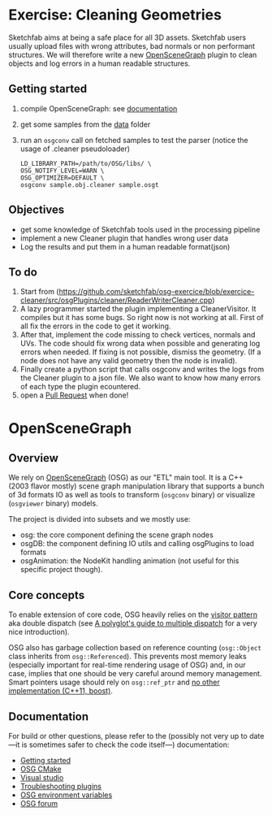 # Exercise: Cleaning Geometries

Sketchfab aims at being a safe place for all 3D assets. Sketchfab users usually upload files with wrong attributes, bad normals or non performant structures.
We will therefore write a new [OpenSceneGraph](#openscenegraph) plugin to clean objects and log errors in a human readable structures.


## Getting started

1. compile OpenSceneGraph: see [documentation](https://github.com/openscenegraph/OpenSceneGraph/blob/master/README.md)
1. get some samples from the [data](https://github.com/sketchfab/osg-exercice/blob/exercice-cleaner/src/osgPlugins/cleaner/data/) folder
1. run an `osgconv` call on fetched samples to test the parser (notice the usage of .cleaner pseudoloader)

    ```
    LD_LIBRARY_PATH=/path/to/OSG/libs/ \
    OSG_NOTIFY_LEVEL=WARN \
    OSG_OPTIMIZER=DEFAULT \
    osgconv sample.obj.cleaner sample.osgt
    ```

## Objectives

* get some knowledge of Sketchfab tools used in the processing pipeline
* implement a new Cleaner plugin that handles wrong user data
* Log the results and put them in a human readable format(json)


## To do

1. Start from (https://github.com/sketchfab/osg-exercice/blob/exercice-cleaner/src/osgPlugins/cleaner/ReaderWriterCleaner.cpp)
1. A lazy programmer started the plugin implementing a CleanerVisitor. It compiles but it has some bugs. So right now is not working at all. First of all fix the errors in the code to get it working.
1. After that, implement the code missing to check vertices, normals and UVs. The code should fix wrong data when possible and generating log errors when needed. If fixing is not possible, dismiss the geometry. (If a node does not have any valid geometry then the node is invalid).
1. Finally create a python script that calls osgconv and writes the logs from the Cleaner plugin to a json file. We also want to know how many errors of each type the plugin ecountered.
1. open a [Pull Request](https://help.github.com/articles/about-pull-requests/) when done!

# OpenSceneGraph

## Overview

We rely on [OpenSceneGraph](https://en.wikipedia.org/wiki/OpenSceneGraph) (OSG) as our "ETL" main tool. It is a C++ (2003 flavor mostly) scene graph manipulation library that supports a bunch of 3d formats IO as well as tools to transform (`osgconv` binary) or visualize (`osgviewer` binary) models.

The project is divided into subsets and we mostly use:

* osg: the core component defining the scene graph nodes
* osgDB: the component defining IO utils and calling osgPlugins to load formats
* osgAnimation: the NodeKit handling animation (not useful for this specific project though).

## Core concepts

To enable extension of core code, OSG heavily relies on the [visitor pattern](https://en.wikipedia.org/wiki/Visitor_pattern) aka double dispatch (see [A polyglot's guide to multiple dispatch](http://eli.thegreenplace.net/2016/a-polyglots-guide-to-multiple-dispatch) for a very nice introduction).

OSG also has garbage collection based on reference counting (`osg::Object` class inherits from `osg::Referenced`). This prevents most memory leaks (especially important for real-time rendering usage of OSG) and, in our case, implies that one should be very careful around memory management. Smart pointers usage should rely on `osg::ref_ptr` and [no other implementation (C++11, boost)](http://forum.openscenegraph.org/viewtopic.php?t=14695&view=next).

## Documentation

For build or other questions, please refer to the (possibly not very up to date —it is sometimes safer to check the code itself—) documentation:

* [Getting started](http://www.openscenegraph.org/index.php/documentation/getting-started)
* [OSG CMake](https://github.com/openscenegraph/OpenSceneGraph#section-1-how-to-build-openscenegraph)
* [Visual studio](http://www.openscenegraph.org/index.php/documentation/platform-specifics/windows)
* [Troubleshooting plugins](http://www.openscenegraph.org/projects/osg/wiki/Support/PlatformSpecifics/VisualStudio#Importantnoteaboutplugins)
* [OSG environment variables](http://www.openscenegraph.org/projects/osg/wiki/Support/UserGuides/EnvironmentVariables)
* [OSG forum](http://forum.openscenegraph.org/)